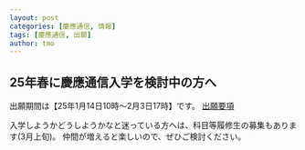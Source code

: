 ```yaml
---
layout: post
categories: [慶應通信, 情報]
tags: [慶應通信, 出願]
author: tmo
---
```

## 25年春に慶應通信入学を検討中の方へ
出願期間は【25年1月14日10時〜2月3日17時】です。
[出願要項](https://www.tsushin.keio.ac.jp/application/)

入学しようかどうしようかなと迷っている方へは、科目等履修生の募集もあります(3月上旬)。
仲間が増えると楽しいので、ぜひご検討ください。